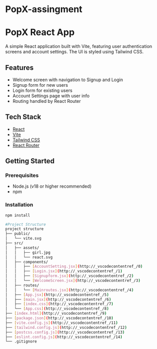 # PopX-assingment

# PopX React App

A simple React application built with Vite, featuring user authentication screens and account settings. The UI is styled using Tailwind CSS.

## Features

- Welcome screen with navigation to Signup and Login
- Signup form for new users
- Login form for existing users
- Account Settings page with user info
- Routing handled by React Router

## Tech Stack

- [React](https://react.dev/)
- [Vite](https://vitejs.dev/)
- [Tailwind CSS](https://tailwindcss.com/)
- [React Router](https://reactrouter.com/)

## Getting Started

### Prerequisites

- Node.js (v18 or higher recommended)
- npm

### Installation

```sh
npm install

#Project Structure
project structure
├── public/
│   └── vite.svg
├── src/
│   ├── assets/
│   │   ├── girl.jpg
│   │   └── react.svg
│   ├── components/
│   │   ├── [AccountSetting.jsx](http://_vscodecontentref_/0)
│   │   ├── [Login.jsx](http://_vscodecontentref_/1)
│   │   ├── [Signupform.jsx](http://_vscodecontentref_/2)
│   │   └── [WelcomeScreen.jsx](http://_vscodecontentref_/3)
│   ├── routes/
│   │   └── [Mainroutes.jsx](http://_vscodecontentref_/4)
│   ├── [App.jsx](http://_vscodecontentref_/5)
│   ├── [main.jsx](http://_vscodecontentref_/6)
│   ├── [index.css](http://_vscodecontentref_/7)
│   └── [App.css](http://_vscodecontentref_/8)
├── [index.html](http://_vscodecontentref_/9)
├── [package.json](http://_vscodecontentref_/10)
├── [vite.config.js](http://_vscodecontentref_/11)
├── [tailwind.config.js](http://_vscodecontentref_/12)
├── [postcss.config.js](http://_vscodecontentref_/13)
├── [eslint.config.js](http://_vscodecontentref_/14)
└── .gitignore
